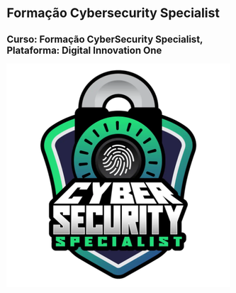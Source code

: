 # Formação Cybersecurity Specialist
## Curso: Formação CyberSecurity Specialist, Plataforma: Digital Innovation One
![imagem](https://raw.githubusercontent.com/agsilvamhm/CybersecuritySpecialist/main/imagens/Forma%C3%A7%C3%A3oCyberSecurity.webp)
